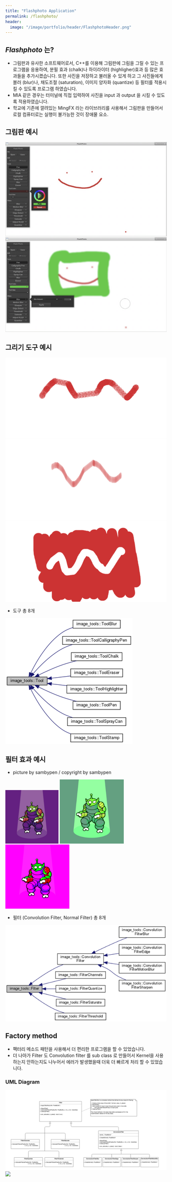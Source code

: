 ```yaml
---
title: "Flashphoto Application"
permalink: /flashphoto/
header:
  image: "/image/portfolio/header/FlashphotoHeader.png"
---
```


## *Flashphoto* 는?
 - 그림판과 유사한 소프트웨어로서, C++를 이용해 그림판에 그림을 그릴 수 있는 프로그램을 응용하여, 분필 효과 (chalk)나 하이라이터 (highligher)효과 등
   많은 효과들을 추가시켰습니다. 또한 사진을 저장하고 불러올 수 있게 하고 그 사진들에게 블러 (blur)나,
   채도조절 (saturation), 이미지 양자화 (quantize) 등 필터를 적용시킬 수 있도록 프로그램 하였습니다.
 - MIA 같은 경우는 터미널에 직접 입력하여 사진을 input 과 output 을 시킬 수 있도록 적용하였습니다.
 - 학교에 기존에 깔려있는 MingFX 라는 라이브러리를 사용해서 그림판을 만들어서 로컬 컴퓨터로는 실행이 불가능한 것이 장애물 요소.



## 그림판 예시
<img src="/image/Flashphoto/FlashphotoApp1.png">
<img src="/image/Flashphoto/FlashphotoApp2.png">


## 그리기 도구 예시
<img src="/image/Flashphoto/chalk_example.png">
<img src="/image/Flashphoto/highlighter_example.png">
<img src="/image/Flashphoto/eraser_example.png">

 - 도구 총 8개

<img src="/image/Flashphoto/classimage__tools_1_1Tool__inherit__graph.png">


## 필터 효과 예시
 - picture by sambypen / copyright by sambypen
<img src="/image/Flashphoto/blur-5.0-out.png" width="33%" height="33%">
<img src="/image/Flashphoto/green-5.0-out.png" width="200" height="200">
<img src="/image/Flashphoto/saturate-5.0-out.png" width="200" height="200">

 - 필터 (Convolution Filter, Normal Filter) 총 8개
 <img src="/image/Flashphoto/classimage__tools_1_1Filter__inherit__graph.png">


## Factory method
 - 팩터리 메소드 패턴을 사용해서 더 편리한 프로그램을 할 수 있었습니다.
  - 더 나아가 Filter 도 Convolution filter 를 sub class 로 만들어서 Kernel을 사용하는지 안하는지도
    나누어서 에러가 발생했을때 더욱 더 빠르게 처리 할 수 있었습니다.

### UML Diagram
<img src="/image/Flashphoto/Template.png">
<img src="/image/kangx637_Iteration1_UML.pdf">
